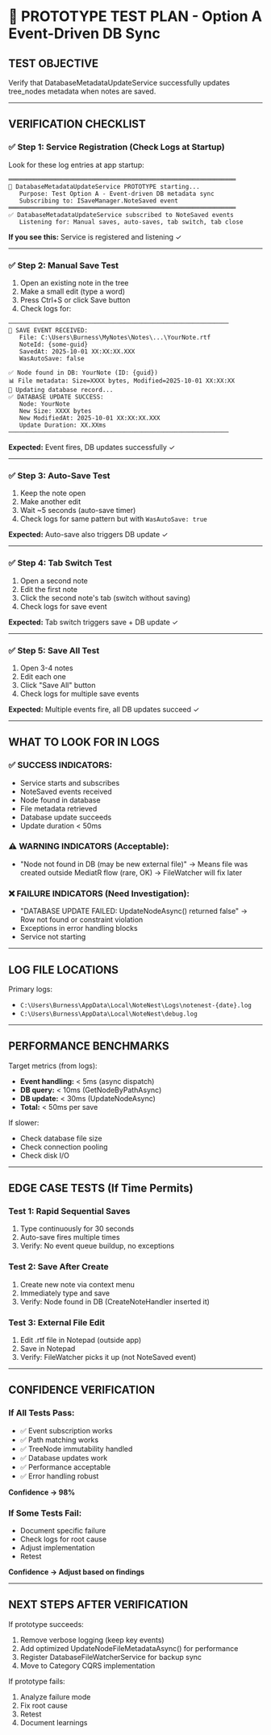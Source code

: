 # 🧪 PROTOTYPE TEST PLAN - Option A Event-Driven DB Sync

## TEST OBJECTIVE
Verify that DatabaseMetadataUpdateService successfully updates tree_nodes metadata when notes are saved.

---

## VERIFICATION CHECKLIST

### ✅ **Step 1: Service Registration (Check Logs at Startup)**
Look for these log entries at app startup:
```
═══════════════════════════════════════════════════════════════
🔄 DatabaseMetadataUpdateService PROTOTYPE starting...
   Purpose: Test Option A - Event-driven DB metadata sync
   Subscribing to: ISaveManager.NoteSaved event
═══════════════════════════════════════════════════════════════
✅ DatabaseMetadataUpdateService subscribed to NoteSaved events
   Listening for: Manual saves, auto-saves, tab switch, tab close
```

**If you see this:** Service is registered and listening ✓

---

### ✅ **Step 2: Manual Save Test**
1. Open an existing note in the tree
2. Make a small edit (type a word)
3. Press Ctrl+S or click Save button
4. Check logs for:

```
─────────────────────────────────────────────────────────────
📝 SAVE EVENT RECEIVED:
   File: C:\Users\Burness\MyNotes\Notes\...\YourNote.rtf
   NoteId: {some-guid}
   SavedAt: 2025-10-01 XX:XX:XX.XXX
   WasAutoSave: false
   
✅ Node found in DB: YourNote (ID: {guid})
📊 File metadata: Size=XXXX bytes, Modified=2025-10-01 XX:XX:XX
💾 Updating database record...
✅ DATABASE UPDATE SUCCESS:
   Node: YourNote
   New Size: XXXX bytes
   New ModifiedAt: 2025-10-01 XX:XX:XX.XXX
   Update Duration: XX.XXms
─────────────────────────────────────────────────────────────
```

**Expected:** Event fires, DB updates successfully ✓

---

### ✅ **Step 3: Auto-Save Test**
1. Keep the note open
2. Make another edit
3. Wait ~5 seconds (auto-save timer)
4. Check logs for same pattern but with `WasAutoSave: true`

**Expected:** Auto-save also triggers DB update ✓

---

### ✅ **Step 4: Tab Switch Test**
1. Open a second note
2. Edit the first note
3. Click the second note's tab (switch without saving)
4. Check logs for save event

**Expected:** Tab switch triggers save + DB update ✓

---

### ✅ **Step 5: Save All Test**
1. Open 3-4 notes
2. Edit each one
3. Click "Save All" button
4. Check logs for multiple save events

**Expected:** Multiple events fire, all DB updates succeed ✓

---

## WHAT TO LOOK FOR IN LOGS

### ✅ SUCCESS INDICATORS:
- Service starts and subscribes
- NoteSaved events received
- Node found in database
- File metadata retrieved
- Database update succeeds
- Update duration < 50ms

### ⚠️ WARNING INDICATORS (Acceptable):
- "Node not found in DB (may be new external file)"
  → Means file was created outside MediatR flow (rare, OK)
  → FileWatcher will fix later

### ❌ FAILURE INDICATORS (Need Investigation):
- "DATABASE UPDATE FAILED: UpdateNodeAsync() returned false"
  → Row not found or constraint violation
- Exceptions in error handling blocks
- Service not starting

---

## LOG FILE LOCATIONS

Primary logs:
- `C:\Users\Burness\AppData\Local\NoteNest\Logs\notenest-{date}.log`
- `C:\Users\Burness\AppData\Local\NoteNest\debug.log`

---

## PERFORMANCE BENCHMARKS

Target metrics (from logs):
- **Event handling:** < 5ms (async dispatch)
- **DB query:** < 10ms (GetNodeByPathAsync)
- **DB update:** < 30ms (UpdateNodeAsync)
- **Total:** < 50ms per save

If slower:
- Check database file size
- Check connection pooling
- Check disk I/O

---

## EDGE CASE TESTS (If Time Permits)

### Test 1: Rapid Sequential Saves
1. Type continuously for 30 seconds
2. Auto-save fires multiple times
3. Verify: No event queue buildup, no exceptions

### Test 2: Save After Create
1. Create new note via context menu
2. Immediately type and save
3. Verify: Node found in DB (CreateNoteHandler inserted it)

### Test 3: External File Edit
1. Edit .rtf file in Notepad (outside app)
2. Save in Notepad
3. Verify: FileWatcher picks it up (not NoteSaved event)

---

## CONFIDENCE VERIFICATION

### If All Tests Pass:
- ✅ Event subscription works
- ✅ Path matching works
- ✅ TreeNode immutability handled
- ✅ Database updates work
- ✅ Performance acceptable
- ✅ Error handling robust

**Confidence → 98%**

### If Some Tests Fail:
- Document specific failure
- Check logs for root cause
- Adjust implementation
- Retest

**Confidence → Adjust based on findings**

---

## NEXT STEPS AFTER VERIFICATION

If prototype succeeds:
1. Remove verbose logging (keep key events)
2. Add optimized UpdateNodeFileMetadataAsync() for performance
3. Register DatabaseFileWatcherService for backup sync
4. Move to Category CQRS implementation

If prototype fails:
1. Analyze failure mode
2. Fix root cause
3. Retest
4. Document learnings


